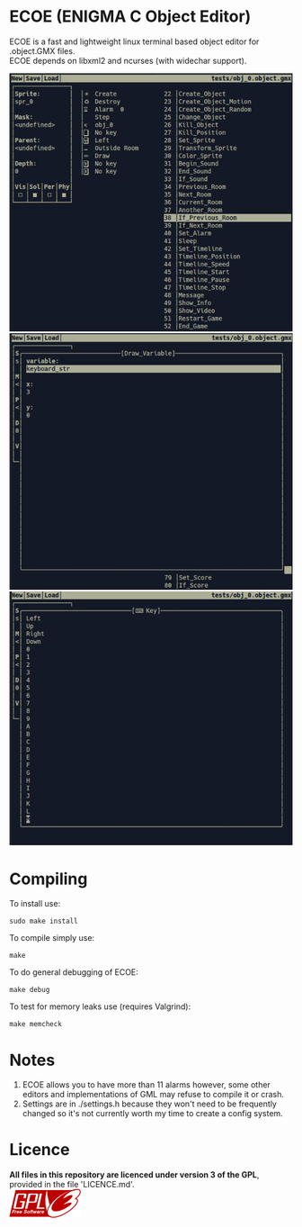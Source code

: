ECOE (ENIGMA C Object Editor)  
===  
ECOE is a fast and lightweight linux terminal based object editor for .object.GMX files.  
ECOE depends on libxml2 and ncurses (with widechar support).  
  
![Screenshot](/misc/images/Screenshot1.png)  
![Screenshot](/misc/images/Screenshot2.png)  
![Screenshot](/misc/images/Screenshot3.png)  
  
Compiling  
==  
To install use:  
```
sudo make install
```  

To compile simply use:  
```
make
```
  
To do general debugging of ECOE:  
```
make debug
```  
  
To test for memory leaks use (requires Valgrind):  
```
make memcheck
```  
  
Notes  
==  
1. ECOE allows you to have more than 11 alarms however, some other editors and implementations of GML may refuse to compile it or crash.
2. Settings are in ./settings.h because they won't need to be frequently changed so it's not currently worth my time to create a config system.
  
Licence  
==
**All files in this repository are licenced under version 3 of the GPL**, 
provided in the file 'LICENCE.md'.  
![GPLv3](/misc/images/GPL-logo.png)  
